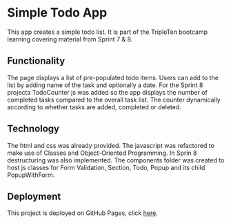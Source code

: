# Simple Todo App

This app creates a simple todo list. It is part of the TripleTen bootcamp learning covering material from Sprint 7 & 8.

## Functionality

The page displays a list of pre-populated todo items. Users can add to the list by adding name of the task and optionally a date.
For the Sprint 8 projecta TodoCounter js was added so the app displays the number of completed tasks compared to the overall task list. The counter dynamically according to whether tasks are added, completed or deleted.

## Technology

The html and css was already provided. The javascript was refactored to make use of Classes and Object-Oriented Programming. In Sprin 8 destructuring was also implemented.
The components folder was created to host js classes for Form Validation, Section, Todo, Popup and its child PopupWithForm.

## Deployment

This project is deployed on GitHub Pages, click [here](https://nini2nis.github.io/se_project_todo-app/).
